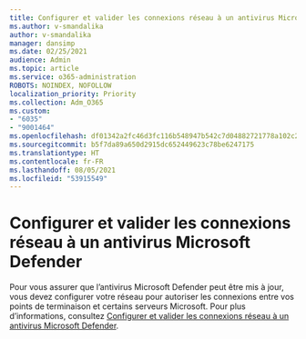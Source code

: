 ```yaml
---
title: Configurer et valider les connexions réseau à un antivirus Microsoft Defender
ms.author: v-smandalika
author: v-smandalika
manager: dansimp
ms.date: 02/25/2021
audience: Admin
ms.topic: article
ms.service: o365-administration
ROBOTS: NOINDEX, NOFOLLOW
localization_priority: Priority
ms.collection: Adm_O365
ms.custom:
- "6035"
- "9001464"
ms.openlocfilehash: df01342a2fc46d3fc116b548947b542c7d04882721778a102c2dba93ed135a6a
ms.sourcegitcommit: b5f7da89a650d2915dc652449623c78be6247175
ms.translationtype: HT
ms.contentlocale: fr-FR
ms.lasthandoff: 08/05/2021
ms.locfileid: "53915549"
---
```

# <a name="configure-and-validate-microsoft-defender-antivirus-network-connections"></a>Configurer et valider les connexions réseau à un antivirus Microsoft Defender

Pour vous assurer que l’antivirus Microsoft Defender peut être mis à jour, vous devez configurer votre réseau pour autoriser les connexions entre vos points de terminaison et certains serveurs Microsoft. Pour plus d’informations, consultez [Configurer et valider les connexions réseau à un antivirus Microsoft Defender](https://docs.microsoft.com/windows/security/threat-protection/microsoft-defender-antivirus/configure-network-connections-microsoft-defender-antivirus).
